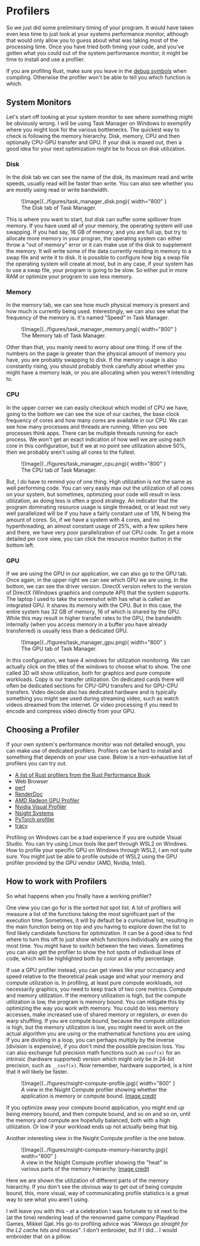 # Profilers
So we just did some preliminary timing of your program. It would have taken even less time to just look at your
systems performance monitor, although that would only allow you to guess about what was taking most of the
processing time. Once you have tried both timing your code, and you've gotten what you could out of the
system performance monitor, it might be time to install and use a profiler.

If you are profiling Rust, make sure you leave in the [debug symbols][0] when compiling. Otherwise the
profiler won't be able to tell you which function is which.

## System Monitors
Let's start off looking at your system monitor to see where
something might be obviously wrong. I will be using Task Manager on Windows to exemplify where you
might look for the various bottlenecks. The quickest way to check is following the memory hierarchy.
Disk, memory, CPU and then optionally CPU-GPU transfer and GPU. If your disk is maxed out, then a
good idea for your next optimization might be to focus on disk utilization.

### Disk
In the disk tab we can see the name of the disk, its maximum read and write speeds, usually read will be faster
than write. You can also see whether you are mostly using read or write bandwidth.

<figure markdown>
![Image](../figures/task_manager_disk.png){ width="800" }
<figcaption>
The Disk tab of Task Manager.
</figcaption>
</figure>

This is where you want to start, but disk can suffer some spillover from memory. If you have used all of your
memory, the operating system will use swapping. If you had say, 16 GB of memory, and you are full up, but try to
allocate more memory in your progran, the operating system can either throw a "out of memory" error or it can
make use of the disk to supplement the memory. It will write some of the data currently residing in memory to a
swap file and write it to disk. It is possible to configure how big a swap file the operating system will create at
most, but in any case, if your system has to use a swap file, your program is going to be slow. So either put in
more RAM or optimize your program to use less memory.

### Memory
In the memory tab, we can see how much physical memory is present and how much is currently being used.
Interestingly, we can also see what the frequency of the memory is. It's named "Speed" in Task Manager.

<figure markdown>
![Image](../figures/task_manager_memory.png){ width="800" }
<figcaption>
The Memory tab of Task Manager.
</figcaption>
</figure>

Other than that, you mainly need to worry about one thing. If one of the numbers on the page is greater than
the physical amount of memory you have, you are probably swapping to disk. If the memory usage is also constantly
rising, you should probably think carefully about whether you might have a memory leak, or you are allocating
when you weren't intending to.

### CPU
In the upper corner we can easily checkout which model of CPU we have, going to the bottom we can see the size of
our caches, the base clock frequency of cores and how many cores are available in our CPU. We can see how many
processes and threads are running. When you see processes think apps. There can be multiple threads running for each
process. We won't get an exact indication of how well we are using each core in this configuration, but if we at no
point see utilization above 50%, then we probably aren't using all cores to the fullest.

<figure markdown>
![Image](../figures/task_manager_cpu.png){ width="800" }
<figcaption>
The CPU tab of Task Manager.
</figcaption>
</figure>

But, I do have to remind you of one thing. High utilization is not the same as well performing code.
You can very easily max out the utilization of all cores on your system, but sometimes, optimizing your
code will result in less utilization, as doing less is often a good strategy. An indicator that the
program dominating resource usage is single threaded, or at least not very well parallelized will be
if you have a fairly constant use of 1/N, N being the amount of cores. So, if we have a system with
4 cores, and no hyperthreading, an almost constant usage of 25%, with a few spikes here and there, we
have very poor parallelization of our CPU code. To get a more detailed per core view, you can click the resource
monitor button in the bottom left.

### GPU
If we are using the GPU in our application, we can also go to the GPU tab. Once again, in the upper right we can
see which GPU we are using. In the bottom, we can see the driver version. DirectX version refers to the version
of DirectX (Windows graphics and compute API) that the system supports. The laptop I used to take the screenshot
with has what is called an integrated GPU. It shares its memory with the CPU. But in this case, the entire
system has 32 GB of memory, 16 of which is shared by the GPU. While this may result in higher transfer rates
to the GPU, the bandwidth internally (when you access memory in a buffer you have already transferred)
is usually less than a dedicated GPU.

<figure markdown>
![Image](../figures/task_manager_gpu.png){ width="800" }
<figcaption>
The GPU tab of Task Manager.
</figcaption>
</figure>

In this configuration, we have 4 windows for utilization monitoring. We can actually click on the titles of the
windows to choose what to show. The one called 3D will show utilization, both for graphics and pure
compute workloads. Copy is our transfer utilization. On dedicated cards there will often be dedicated sections for
CPU-GPU transfers and for GPU-CPU transfers. Video decode also has dedicated hardware and is typically something
you might see used during streaming video, such as watch videos streamed from the internet. Or video processing
if you need to encode and compress video directly from your GPU.

## Choosing a Profiler
If your own system's performance monitor was not detailed enough, you can make use of dedicated profilers.
Profilers can be hard to install and something that depends on your use case. Below is a non-exhaustive list
of profilers you can try out.

* [A list of Rust profilers from the Rust Performance Book][1]
* Web Browser
* [perf][2]
* [RenderDoc][3]
* [AMD Radeon GPU Profiler][4]
* [Nvidia Visual Profiler][5]
* [Nsight Systems][6]
* [PyTorch profiler][7]
* [tracy][8]

Profiling on Windows can be a bad experience if you are outside Visual Studio. You can try using Linux tools like perf
through WSL2 on Windows. How to profile your specific GPU on Windows through WSL2, I am not quite sure. You might
just be able to profile outside of WSL2 using the GPU profiler provided by the GPU vendor (AMD, Nvidia, Intel).

## How to work with Profilers
So what happens when you finally have a working profiler?

One view you can go for is the sorted hot spot list. A lot of profilers will measure a list of the functions
taking the most significant part of the execution time. Sometimes, it will by default be a cumulative list,
resulting in the main function being on top and you having to explore down the list to find likely candidate
functions for optimization. It can be a good idea to find where to turn this off to just show which functions
individually are using the most time. You might have to switch between the two views. Sometimes you can also
get the profiler to show the hot spots of individual lines of code, which will be highlighted both by color and
a nifty percentage.

If use a GPU profiler instead, you can get views like your occupancy and speed relative to the
theoretical peak usage and what your memory and compute utilization is. In profiling, at least pure compute
workloads, not necessarily graphics, you need to keep track of two core metrics. Compute and memory utilization.
If the memory utilization is high, but the compute utilization is low, the program is memory bound. You can
mitigate this by optimizing the way you work with memory. You could do less memory accesses, make increased use
of shared memory or registers, or even do warp shuffling. If you are compute bound, because the compute
utilization is high, but the memory utilization is low, you might need to work on the actual algorithm you are
using or the mathematical functions you are using. If you are dividing in a loop, you can perhaps multiply by the
inverse (division is expensive), if you don't mind the possible precision loss. You can also exchange full precision
math functions such as ```cosf(x)``` for an intrinsic (hardware supported) version which might only be in 24-bit
precision, such as ```__cosf(x)```. Now remember, hardware supported, is a hint that it will likely be faster.

<figure markdown>
![Image](../figures/nsight-compute-profile.jpg){ width="800" }
<figcaption>
A view in the Nsight Compute profiler showing whether the application is memory or compute bound.
<a href="https://developer.nvidia.com/nsight-compute">
Image credit </a>
</figcaption>
</figure>

If you optimize away your compute bound application, you might end up being memory bound, and then compute bound,
and so on and so on, until the memory and compute are hopefully balanced, both with a high utilization. Or low if
your workload ends up not actually being that big.

Another interesting view in the Nsight Compute profiler is the one below.

<figure markdown>
![Image](../figures/nsight-compute-memory-hierarchy.jpg){ width="800" }
<figcaption>
A view in the Nsight Compute profiler showing the "heat" in various parts of the memory hierarchy.
<a href="https://developer.nvidia.com/nsight-compute">
Image credit </a>
</figcaption>
</figure>

Here we are shown the utilization of different parts of the memory hierarchy. If you don't see the obvious
way to get out of being compute bound, this, more visual, way of communicating profile statistics is a great way
to see what you aren't using.

I will leave you with this - at a celebration I was fortunate to sit next to the (at the time) rendering lead of
the renowned game company Playdead Games, Mikkel Gjøl. His go-to profiling advice was
*"Always go straight for the L2 cache hits and misses"*.
I don't embroider, but if I did... I would embroider that on a pillow.

[0]: https://nnethercote.github.io/perf-book/profiling.html#debug-info
[1]: https://nnethercote.github.io/perf-book/profiling.html
[2]: https://en.wikipedia.org/wiki/Perf_(Linux)
[3]: https://renderdoc.org/
[4]: https://gpuopen.com/rgp/
[5]: https://developer.nvidia.com/nvidia-visual-profiler
[6]: https://developer.nvidia.com/nsight-systems
[7]: https://pytorch.org/tutorials/recipes/recipes/profiler_recipe.html
[8]: https://github.com/wolfpld/tracy

